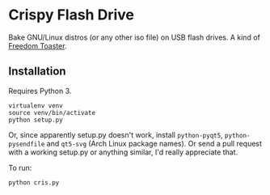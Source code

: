 # Crispy Flash Drive

Bake GNU/Linux distros (or any other iso file) on USB flash drives. A 
kind of [Freedom Toaster](https://en.wikipedia.org/wiki/Freedom_Toaster).

## Installation

Requires Python 3.

    virtualenv venv
    source venv/bin/activate
    python setup.py

Or, since apparently setup.py doesn't work, install `python-pyqt5`, `python-pysendfile` and `qt5-svg` (Arch Linux package names).
Or send a pull request with a working setup.py or anything similar, I'd really appreciate that.

To run:

    python cris.py
